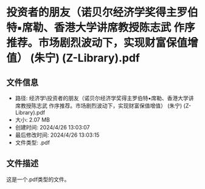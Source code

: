 ﻿# 投资者的朋友（诺贝尔经济学奖得主罗伯特▪席勒、香港大学讲席教授陈志武 作序推荐。市场剧烈波动下，实现财富保值增值） (朱宁) (Z-Library).pdf

## 文件信息
- 路径: 经济学\投资者的朋友（诺贝尔经济学奖得主罗伯特▪席勒、香港大学讲席教授陈志武 作序推荐。市场剧烈波动下，实现财富保值增值） (朱宁) (Z-Library).pdf
- 大小: 2.07 MB
- 创建时间: 2024/4/26 13:03:07
- 最后修改时间: 2024/4/26 13:03:15
- 文件类型: .pdf

## 文件描述
这是一个.pdf类型的文件。

